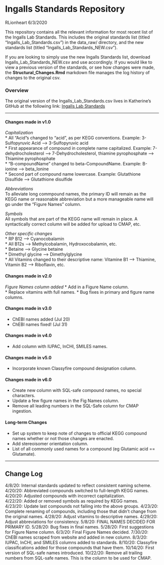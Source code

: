 Ingalls Standards Repository
================
RLionheart
6/3/2020

<!--This document was created by knitting the README.Rmd file. Please edit that instead.-->

This repository contains all the relevant information for most recent
list of the Ingalls Lab Standards. This includes the original standards
list (titled “Ingalls\_Lab\_Standards.csv”) in the data\_raw/ directory,
and the new standards list (titled “Ingalls\_Lab\_Standards\_NEW.csv”).

If you are looking to simply use the new Ingalls Standards list,
download Ingalls\_Lab\_Standards\_NEW.csv and use accordingly. If you
would like to view a previous version of the standards, or see how
changes were made, the **Structural\_Changes.Rmd** markdown file manages
the log history of changes to the original csv.

### Overview

The original version of the Ingalls\_Lab\_Standards.csv lives in
Katherine’s GitHub at the following link: [Ingalls Lab
Standards](https://github.com/kheal/Example_Untargeted_Metabolomics_Workflow)

------------------------------------------------------------------------

#### Changes made in v1.0

*Capitalization*  
\* All “Acid”s changed to “acid”, as per KEGG conventions. Example:
3-Sulfopyruvic Acid –&gt; 3-Sulfopyruvic acid  
\* First appearance of compound in complete name capitalized. Example:
7-dehydrocholesterol –&gt; 7-Dehydrocholesterol, thiamine pyrophosphate
–&gt; Thiamine pyrophosphate  
\* “B-compoundName” changed to beta-CompoundName. Example: B-ionine
–&gt; beta\_Ionine  
\* Second part of compound name lowercase. Example: Glutathione
Disulfide –&gt; Glutathione disulfide

*Abbreviations*  
To alleviate long commpound names, the primary ID will remain as the
KEGG name or reasonable abbreviation but a more manageable name will go
under the “Figure Names” column.

*Symbols*  
All symbols that are part of the KEGG name will remain in place. A
syntactically correct column will be added for upload to CMAP, etc.

*Other specific changes*  
\* RP B12 –&gt; Cyanocobalamin  
\* All B12s –&gt; Methylcobalamin, Hydroxocobalamin, etc.  
\* Betaine –&gt; Glycine betaine  
\* Dimethyl glycine –&gt; Dimethylglycine  
\* All Vitamins changed to their descriptive name: Vitamine B1 –&gt;
Thiamine, Vitamin B2 –&gt; Riboflavin, etc.

#### Changes made in v2.0

*Figure Names column added* \* Add in a Figure Name column.  
\* Replace vitamins with full names. \* Bug fixes in primary and figure
name columns.

#### Changes made in v3.0

-   ChEBI names added (Jul 20)
-   ChEBI names fixed! (Jul 31)

#### Changes made in v4.0

-   Add column with IUPAC, InCHI, SMILES names.

#### Changes made in v5.0

-   Incorporate known Classyfire compound designation column.

#### Changes made in v6.0

-   Create new column with SQL-safe compound names, no special
    characters.
-   Update a few figure names in the Fig Names column.
-   Remove all leading numbers in the SQL-Safe column for CMAP
    ingestion.

#### Long-term Changes

-   Set up system to keep note of changes to official KEGG compound
    names whether or not those changes are enacted.  
-   Add stereoisomer orientation column.  
-   List of all commonly used names for a compound (eg Glutamic acid ==
    Glutamate).

------------------------------------------------------------------------

## Change Log

4/8/20: Internal standards updated to reflect consistent naming
scheme.  
4/20/20: Abbreviated compounds switched to full-length KEGG names.  
4/20/20: Adjusted compounds with incorrect capitalization.  
4/22/20: Added or removed symbols as required by KEGG names.  
4/23/20: Update last compounds not falling into the above groups.
4/23/20: Complete renaming of compounds, including those that didn’t
change from the original names. 4/28/20: Adjust vitamins to descriptive
names. 4/29/20: Adjust abbreviations for consistency. 5/8/20: FINAL
NAMES DECIDED FOR PRIMARY ID. 5/28/20: Bug fixes in final names.
5/28/20: First suggestions for Figure Name column. 6/3/20: Final Figure
Names decided. 7/30/20: ChEBI names scraped from website and added in
new column. 8/3/20: IUPAC, InCHI, and SMILES columns added to standards.
8/10/20: Classyfire classifications added for those compounds that have
them. 10/14/20: First version of SQL-safe names introduced. 10/22/20:
Remove all trailing numbers from SQL-safe names. This is the column to
be used for CMAP.

